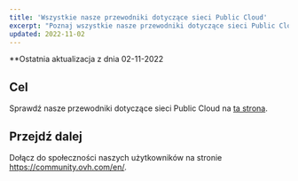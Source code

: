 ```yaml
---
title: 'Wszystkie nasze przewodniki dotyczące sieci Public Cloud'
excerpt: "Poznaj wszystkie nasze przewodniki dotyczące sieci Public Cloud"
updated: 2022-11-02
---
```


**Ostatnia aktualizacja z dnia 02-11-2022

## Cel

Sprawdź nasze przewodniki dotyczące sieci Public Cloud na [ta strona](https://docs.ovh.com/pl/publiccloud/network-services/).

## Przejdź dalej

Dołącz do społeczności naszych użytkowników na stronie <https://community.ovh.com/en/>.